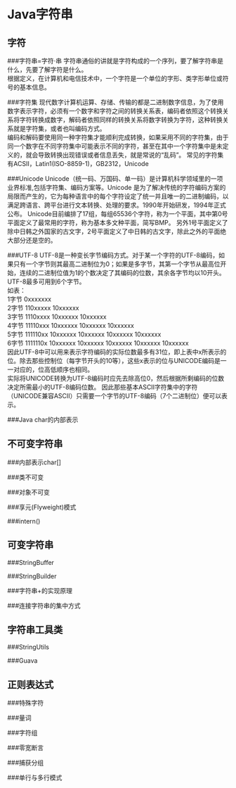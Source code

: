Java字符串
=========


字符
----
###字符串=字符·串
字符串通俗的讲就是字符构成的一个序列，要了解字符串是什么，先要了解字符是什么。  
根据定义，在计算机和电信技术中，一个字符是一个单位的字形、类字形单位或符号的基本信息。

###字符集
现代数字计算机运算、存储、传输的都是二进制数字信息，为了使用数字表示字符，必须有一个数字和字符之间的转换关系表，编码者依照这个转换关系将字符转换成数字，解码者依照同样的转换关系将数字转换为字符，这种转换关系就是字符集，或者也叫编码方式。  
编码和解码要使用同一种字符集才能顺利完成转换，如果采用不同的字符集，由于同一个数字在不同字符集中可能表示不同的字符，甚至在其中一个字符集中是未定义的，就会导致转换出现错误或者信息丢失，就是常说的“乱码”。
常见的字符集有ACSII，Latin1(ISO-8859-1)，GB2312，Unicode

###Unicode
Unicode（统一码、万国码、单一码）是计算机科学领域里的一项业界标准,包括字符集、编码方案等。Unicode 是为了解决传统的字符编码方案的局限而产生的，它为每种语言中的每个字符设定了统一并且唯一的二进制编码，以满足跨语言、跨平台进行文本转换、处理的要求。1990年开始研发，1994年正式公布。
Unicode目前编排了17组，每组65536个字符，称为一个平面，其中第0号平面定义了最常用的字符，称为基本多文种平面，简写BMP。
另外1号平面定义了除中日韩之外国家的古文字，2号平面定义了中日韩的古文字，除此之外的平面绝大部分还是空的。

###UTF-8
UTF-8是一种变长字节编码方式。对于某一个字符的UTF-8编码，如果只有一个字节则其最高二进制位为0；如果是多字节，其第一个字节从最高位开始，连续的二进制位值为1的个数决定了其编码的位数，其余各字节均以10开头。UTF-8最多可用到6个字节。  
如表：  
1字节 0xxxxxxx  
2字节 110xxxxx 10xxxxxx  
3字节 1110xxxx 10xxxxxx 10xxxxxx  
4字节 11110xxx 10xxxxxx 10xxxxxx 10xxxxxx  
5字节 111110xx 10xxxxxx 10xxxxxx 10xxxxxx 10xxxxxx  
6字节 1111110x 10xxxxxx 10xxxxxx 10xxxxxx 10xxxxxx 10xxxxxx  
因此UTF-8中可以用来表示字符编码的实际位数最多有31位，即上表中x所表示的位。除去那些控制位（每字节开头的10等），这些x表示的位与UNICODE编码是一一对应的，位高低顺序也相同。  
实际将UNICODE转换为UTF-8编码时应先去除高位0，然后根据所剩编码的位数决定所需最小的UTF-8编码位数。 
因此那些基本ASCII字符集中的字符（UNICODE兼容ASCII）只需要一个字节的UTF-8编码（7个二进制位）便可以表示。 

###Java char的内部表示


不可变字符串
-----------


###内部表示char[]


###类不可变

###对象不可变

###享元(Flyweight)模式

###intern()

可变字符串
---------

###StringBuffer

###StringBuilder

###字符串+的实现原理

###连接字符串的集中方式

字符串工具类
-----------

###StringUtils

###Guava

正则表达式
----------

###特殊字符

###量词

###字符组

###零宽断言

###捕获分组

###单行与多行模式

